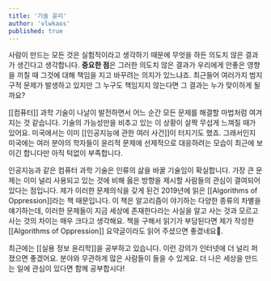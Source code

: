 ```yaml
---
title: '기술 윤리'
author: 'vlwkaos'
published: true
---
```


사람이 만드는 모든 것은 실험적이라고 생각하기 때문에 무엇을 하든 의도치 않은 결과가 생긴다고 생각합니다. **중요한 점**은 그러한 의도치 않은 결과가 우리에게 안좋은 영향을 끼칠 때 그것에 대해 책임을 지고 바꾸려는 의지가 있느냐죠. 최근들어 여러가지 범지구적 문제가 발생하고 있지만 그 누구도 책임지지 않는다면 그 결과는 누가 맞이하게 될까요?

[[컴퓨터]] 과학 기술이 나날이 발전하면서 어느 순간 모든 문제를 해결할 마법처럼 여겨지는 것 같습니다. 기술의 가능성만을 비추고 있는 이 상황이 살짝 무섭게 느껴질 때가 있어요. 미국에서는 이미 [[인공지능에 관한 여러 사건]]이 터지기도 했죠. 그래서인지 미국에는 여러 분야의 학자들이 윤리적 문제에 선제적으로 대응하려는 모습이 최근에 보이긴 합니다만 아직 턱없이 부족합니다.  

인공지능과 같은 컴퓨터 과학 기술은 인류의 삶을 바꿀 기술임이 확실합니다. 가장 큰 문제는 이미 널리 사용되고 있는 것에 비해 옳은 방향을 제시할 사람들의 관심이 결여되어 있다는 점입니다. 제가 이러한 문제의식을 갖게 된건 2019년에 읽은 [[Algorithms of Oppression]]라는 책 때문입니다. 이 책은 알고리즘이 야기하는 다양한 종류의 차별을 얘기하는데, 이러한 문제들이 지금 세상에 존재한다라는 사실을 알고 사는 것과 모르고 사는 것의 차이는 매우 크다고 생각해요. 책을 구해서 읽기가 부담된다면 제가 작성한 [[Algorithms of Oppression]] 요약글이라도 읽어 주셨으면 좋겠네요🙏. 

최근에는 [[실용 정보 윤리학]]을 공부하고 있습니다. 이런 강의가 인터넷에 더 널리 퍼졌으면 좋겠어요. 분야와 무관하게 많은 사람들이 들을 수 있게요. 더 나은 세상을 만드는 일에 관심이 있다면 함께 공부합시다! 
